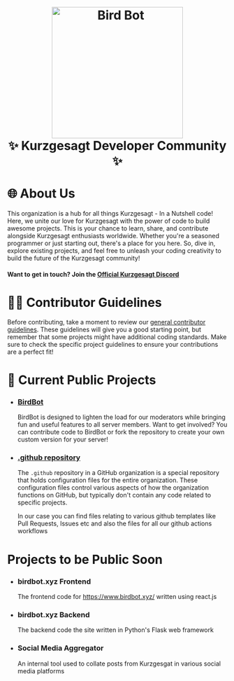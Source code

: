 <h1 align="center">
  <br>
  <a href="https://github.com/kurzgesagt-in-a-nutshell/"><img src="https://kurzgesagt.org/_next/image?url=https%3A%2F%2Fksite.fra1.cdn.digitaloceanspaces.com%2Fuploads%2Fbcfd0afb50f70a1cbd300e07072656a5.png&w=1920&q=75" height="300" alt="Bird Bot"></a>
  <br>
    ✨ Kurzgesagt Developer Community ✨
  <br>
</h1>

# 🌐 About Us

This organization is a hub for all things Kurzgesagt - In a Nutshell code! Here, we unite our love for Kurzgesagt with the power of code to build awesome projects.
This is your chance to learn, share, and contribute alongside Kurzgesagt enthusiasts worldwide. Whether you're a seasoned programmer or just starting out, there's a place for you here. So, dive in, explore existing projects, and feel free to unleash your coding creativity to build the future of the Kurzgesagt community!

#### Want to get in touch? Join the [Official Kurzgesagt Discord](https://discord.gg/kurzgesagt)

# 🙋‍♀️ Contributor Guidelines

Before contributing, take a moment to review our [general contributor guidelines](https://github.com/kurzgesagt-in-a-nutshell/.github/blob/main/CONTRIBUTING.md).  These guidelines will give you a good starting point, but remember that some projects might have additional coding standards.  Make sure to check the specific project guidelines to ensure your contributions are a perfect fit!

# 📖 Current Public Projects
- ### [BirdBot](https://github.com/kurzgesagt-in-a-nutshell/birdbot)
   BirdBot is designed to lighten the load for our moderators while bringing fun and useful features to all server members. Want to get involved? You can contribute code to BirdBot or fork the repository to create your own custom version for your server!
- ### [.github repository](https://github.com/kurzgesagt-in-a-nutshell/birdbot)
   The `.github` repository in a GitHub organization is a special repository that holds configuration files for the entire organization. These configuration files control various aspects of how the organization functions on GitHub, but typically don't contain any code related to specific projects.
  
   In our case you can find files relating to various github templates like Pull Requests, Issues etc and also the files for all our github actions workflows

# Projects to be Public Soon 
- ### birdbot.xyz Frontend
   The frontend code for https://www.birdbot.xyz/ written using react.js
- ### birdbot.xyz Backend
   The backend code the site written in Python's Flask web framework
- ### Social Media Aggregator
   An internal tool used to collate posts from Kurzgesgat in various social media platforms
<!--
**Here are some ideas to get you started:**

🙋‍♀️ A short introduction - what is your organization all about?
🌈 Contribution guidelines - how can the community get involved?
👩‍💻 Useful resources - where can the community find your docs? Is there anything else the community should know?
🍿 Fun facts - what does your team eat for breakfast?
🧙 Remember, you can do mighty things with the power of [Markdown](https://docs.github.com/github/writing-on-github/getting-started-with-writing-and-formatting-on-github/basic-writing-and-formatting-syntax)
-->
